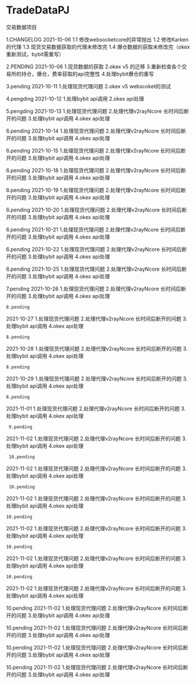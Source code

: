 # TradeDataPJ
交易数据项目

1.CHANGELOG
  2021-10-06
  1.1 修改websocketcore的异常抛出
  1.2 修改Karken的代理
  1.3 现货交易数据获取的代理未修改完
  1.4 爆仓数据的获取未修改完（okex重新测试，bybit需重写）
  
  


2.PENDING
 2021-10-06
 1.现货数据的获取
 2.okex v5 的迁移
 3.重新检查各个交易所的持仓，爆仓，费率获取的api完整性
 4.处理bybit爆仓的重写
 
 
 3.pending
 2021-10-11
 1.处理现货代理问题
 2.okex v5 webscoket的测试
 
 
 4.pengding
 2021-10-12
 1.处理bybit api调用
 2.okex api处理
 
 
 5.pengding 
 2021-10-13
 1.处理现货代理问题
 2.处理代理v2rayNcore 长时间后断开的问题
 3.处理bybit api调用
 4.okex api处理
 
 
 6.pending
 2021-10-14
 1.处理现货代理问题
 2.处理代理v2rayNcore 长时间后断开的问题
 3.处理bybit api调用
 4.okex api处理
 
 
 6.pending
 2021-10-15
 1.处理现货代理问题
 2.处理代理v2rayNcore 长时间后断开的问题
 3.处理bybit api调用
 4.okex api处理
 
 
  6.pending
 2021-10-18
 1.处理现货代理问题
 2.处理代理v2rayNcore 长时间后断开的问题
 3.处理bybit api调用
 4.okex api处理
 
 
  6.pending
 2021-10-19
 1.处理现货代理问题
 2.处理代理v2rayNcore 长时间后断开的问题
 3.处理bybit api调用
 4.okex api处理
 
 
   6.pending
 2021-10-20
 1.处理现货代理问题
 2.处理代理v2rayNcore 长时间后断开的问题
 3.处理bybit api调用
 4.okex api处理
 
 
  
 
   6.pending
 2021-10-21
 1.处理现货代理问题
 2.处理代理v2rayNcore 长时间后断开的问题
 3.处理bybit api调用
 4.okex api处理
 
   6.pending
 2021-10-22
 1.处理现货代理问题
 2.处理代理v2rayNcore 长时间后断开的问题
 3.处理bybit api调用
 4.okex api处理
 
  6.pending
 2021-10-25
 1.处理现货代理问题
 2.处理代理v2rayNcore 长时间后断开的问题
 3.处理bybit api调用
 4.okex api处理
 
   7.pending
 2021-10-26
 1.处理现货代理问题
 2.处理代理v2rayNcore 长时间后断开的问题
 3.处理bybit api调用
 4.okex api处理
 
 
    8.pending
 2021-10-27
 1.处理现货代理问题
 2.处理代理v2rayNcore 长时间后断开的问题
 3.处理bybit api调用
 4.okex api处理
 
  
    8.pending
 2021-10-28
 1.处理现货代理问题
 2.处理代理v2rayNcore 长时间后断开的问题
 3.处理bybit api调用
 4.okex api处理
 
   
    8.pending
 2021-10-29
 1.处理现货代理问题
 2.处理代理v2rayNcore 长时间后断开的问题
 3.处理bybit api调用
 4.okex api处理
 
    8.pending
 2021-11-01
 1.处理现货代理问题
 2.处理代理v2rayNcore 长时间后断开的问题
 3.处理bybit api调用
 4.okex api处理
 
 
     9.pending
 2021-11-02
 1.处理现货代理问题
 2.处理代理v2rayNcore 长时间后断开的问题
 3.处理bybit api调用
 4.okex api处理
 
     10.pending
 2021-11-02
 1.处理现货代理问题
 2.处理代理v2rayNcore 长时间后断开的问题
 3.处理bybit api调用
 4.okex api处理
 
 
 
     10.pending
 2021-11-02
 1.处理现货代理问题
 2.处理代理v2rayNcore 长时间后断开的问题
 3.处理bybit api调用
 4.okex api处理
 
 
    10.pending
 2021-11-02
 1.处理现货代理问题
 2.处理代理v2rayNcore 长时间后断开的问题
 3.处理bybit api调用
 4.okex api处理
 
 
    10.pending
 2021-11-02
 1.处理现货代理问题
 2.处理代理v2rayNcore 长时间后断开的问题
 3.处理bybit api调用
 4.okex api处理
 
  
    10.pending
 2021-11-02
 1.处理现货代理问题
 2.处理代理v2rayNcore 长时间后断开的问题
 3.处理bybit api调用
 4.okex api处理
 
  10.pending
 2021-11-02
 1.处理现货代理问题
 2.处理代理v2rayNcore 长时间后断开的问题
 3.处理bybit api调用
 4.okex api处理
 
 
 
   10.pending
 2021-11-02
 1.处理现货代理问题
 2.处理代理v2rayNcore 长时间后断开的问题
 3.处理bybit api调用
 4.okex api处理
 
 
 
 
   10.pending
 2021-11-02
 1.处理现货代理问题
 2.处理代理v2rayNcore 长时间后断开的问题
 3.处理bybit api调用
 4.okex api处理
  
   10.pending
 2021-11-02
 1.处理现货代理问题
 2.处理代理v2rayNcore 长时间后断开的问题
 3.处理bybit api调用
 4.okex api处理
 